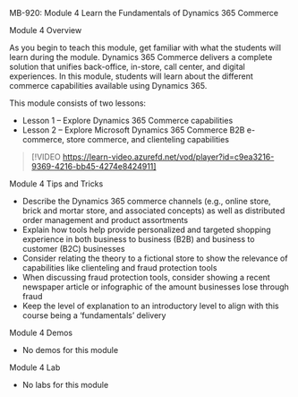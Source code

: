 

MB-920: Module 4 Learn the Fundamentals of Dynamics 365 Commerce

Module 4 Overview

As you begin to teach this module, get familiar with what the students will learn during the module. Dynamics 365 Commerce delivers a complete solution that unifies back-office, in-store, call center, and digital experiences. In this module, students will learn about the different commerce capabilities available using Dynamics 365.

This module consists of two lessons:

- Lesson 1 – Explore Dynamics 365 Commerce capabilities
- Lesson 2 – Explore Microsoft Dynamics 365 Commerce B2B e-commerce, store commerce, and clienteling capabilities
 
> [!VIDEO https://learn-video.azurefd.net/vod/player?id=c9ea3216-9369-4216-bb45-4274e8424911]  

Module 4 Tips and Tricks

- Describe the Dynamics 365 commerce channels (e.g., online store, brick and mortar store, and associated concepts) as well as distributed order management and product assortments
- Explain how tools help provide personalized and targeted shopping experience in both business to business (B2B) and business to customer (B2C) businesses
- Consider relating the theory to a fictional store to show the relevance of capabilities like clienteling and fraud protection tools
- When discussing fraud protection tools, consider showing a recent newspaper article or infographic of the amount businesses lose through fraud
- Keep the level of explanation to an introductory level to align with this course being a ‘fundamentals’ delivery 

Module 4 Demos

- No demos for this module

Module 4 Lab

- No labs for this module
